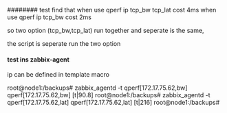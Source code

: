 
########
test find that 
when use qperf ip tcp_bw tcp_lat cost 4ms
when use qperf ip tcp_bw cost 2ms

so two option (tcp_bw,tcp_lat) run together and seperate is the same,

the script is seperate run the two option


#### test ins zabbix-agent
ip can be defined in template macro 

root@node1:/backups# zabbix_agentd -t qperf[172.17.75.62,bw]
qperf[172.17.75.62,bw]                        [t|90.8]
root@node1:/backups# zabbix_agentd -t qperf[172.17.75.62,lat]
qperf[172.17.75.62,lat]                       [t|216]
root@node1:/backups# 
